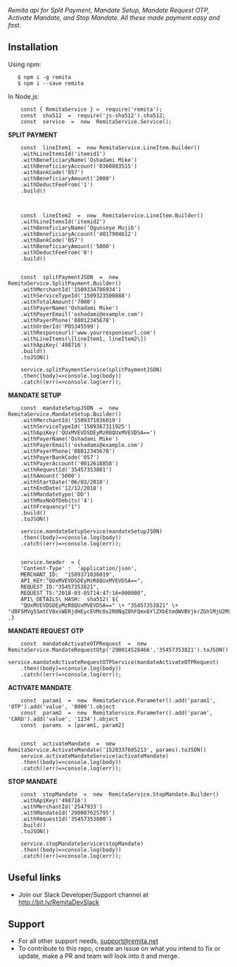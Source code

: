 *Remita api for Split Payment, Mandate Setup, Mandate Request OTP, Activate Mandate, and Stop Mandate. All these made payment easy and fast.*

## Installation

Using npm:

	   $ npm i -g remita
	   $ npm i --save remita

In Node.js:
	
		const { RemitaService } =  require('remita');
		const  sha512  =  require('js-sha512').sha512;
		const  service  =  new  RemitaService.Service();
		
**SPLIT PAYMENT**
		
		const  lineItem1  =  new RemitaService.LineItem.Builder()
		.withLineItemsId('itemid1')
		.withBeneficiaryName('Oshadami Mike')
		.withBeneficiaryAccount('0360883515')
		.withBankCode('057')
		.withBeneficiaryAmount('2000')
		.withDeductFeeFrom('1')
		.build()

		  

		const  lineItem2  =  new  RemitaService.LineItem.Builder()
		.withLineItemsId('itemid2')
		.withBeneficiaryName('Ogunseye Mujib')
		.withBeneficiaryAccount('4017904612')
		.withBankCode('057')
		.withBeneficiaryAmount('5000')
		.withDeductFeeFrom('0')
		.build()

		
		const  splitPaymentJSON  =  new  RemitaService.SplitPayment.Builder()
		.withMerchantId('1509334786934')
		.withServiceTypeId('1509323500888')
		.withTotalAmount('7000')
		.withPayerName('Oshadami Mike')
		.withPayerEmail('oshadami@example.com')
		.withPayerPhone('08012345678')
		.withOrderId('POS345599')
		.withResponseurl('www.yourresponseurl.com')
		.withLineItems(\[lineItem1, lineItem2\])
		.withApiKey('498716')
		.build()
		.toJSON()

		service.splitPaymentService(splitPaymentJSON)
		.then((body)=>console.log(body))
		.catch((err)=>console.log(err));


**MANDATE SETUP**

		const  mandateSetupJSON  =  new  RemitaService.MandateSetup.Builder()
		.withMerchantId('1509371036019')
		.withServiceTypeId('1509367311925')
		.withApiKey('QUxMVEVDSDEyMzR8QUxMVEVDSA==')
		.withPayerName('Oshadami Mike')
		.withPayerEmail('oshadami@example.com')
		.withPayerPhone('08012345678')
		.withPayerBankCode('057')
		.withPayerAccount('0012618858')
		.withRequestId('35457353801')
		.withAmount('5000')
		.withStartDate('06/03/2018')
		.withEndDate('12/12/2018')
		.withMandatetype('DD')
		.withMaxNoOfDebits('4')
		.withFrequency("1")
		.build()
		.toJSON()

		service.mandateSetupService(mandateSetupJSON)
		.then((body)=>console.log(body))
		.catch((err)=>console.log(err));


		service.header  = {
		'Content-Type' :  'application/json',
		MERCHANT_ID:  "1509371036019",
		API_KEY:"QUxMVEVDSDEyMzR8QUxMVEVDSA==",
		REQUEST_ID:"35457353821",
		REQUEST_TS:"2018-03-05T14:47:16+000000",
		API\_DETAILS\_HASH:  sha512(`${
		"QUxMVEVDSDEyMzR8QUxMVEVDSA==" \+ "35457353821" \+ "d0F5MVg5SmtCV0xsWERjdHEycEVMc0x2R0NqZ0hFQmx6YlZXbEtmdWVBVjkrZGhlMjU2MzVBPT0="}`) ,}

**MANDATE REQUEST OTP**

		const  mandateActivateOTPRequest  =  new  RemitaService.MandateRequestOtp('290014520466','35457353821').toJSON()
		service.mandateActivateRequestOTPService(mandateActivateOTPRequest)
		.then((body)=>console.log(body))
		.catch((err)=>console.log(err));

		  
		  

**ACTIVATE MANDATE**

		const  param1  =  new  RemitaService.Parameter().add('param1', 'OTP').add('value', '0000').object
		const  param2  =  new  RemitaService.Parameter().add('param', 'CARD').add('value', '1234').object
		const  params  = [param1, param2]

		 
		const  activateMandate  =  new  RemitaService.ActivateMandate('1520337605213', params).toJSON()
		service.activateMandateService(activateMandate)
		.then((body)=>console.log(body))
		.catch((err)=>console.log(err));

		  

**STOP MANDATE**

		const  stopMandate  =  new  RemitaService.StopMandate.Builder()
		.withApiKey('498716')
		.withMerchantId('2547933')
		.withMandateId('290007625795')
		.withRequestId('35457353800')
		.build()
		.toJSON()

		service.stopMandateService(stopMandate)
		.then((body)=>console.log(body))
		.catch((err)=>console.log(err));


## Useful links
* Join our Slack Developer/Support channel at http://bit.ly/RemitaDevSlack
    
## Support
- For all other support needs, support@remita.net
- To contribute to this repo, create an issue on what you intend to fix or update, make a PR and team will look into it and merge.
